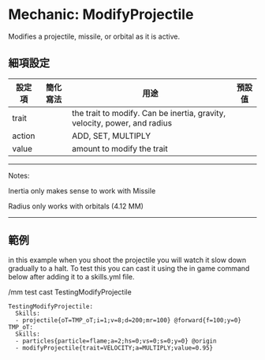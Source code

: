 Mechanic: ModifyProjectile
==========================

Modifies a projectile, missile, or orbital as it is active.

細項設定
----------

| 設定項 | 簡化寫法 | 用途 | 預設值 |
|-----------|---------|-------------|---------------|
| trait | | the trait to modify. Can be inertia, gravity, velocity, power, and radius | |
| action| | ADD, SET, MULTIPLY |   |
| value | | amount to modify the trait | |

--------

Notes:

Inertia only makes sense to work with Missile

Radius only works with orbitals (4.12 MM)

--------

範例
--------

in this example when you shoot the projectile you will watch it slow down gradually to a halt. To test this you can cast it using the in game command below after adding it to a skills.yml file.

/mm test cast TestingModifyProjectile


```
TestingModifyProjectile:
  Skills:
  - projectile{oT=TMP_oT;i=1;v=8;d=200;mr=100} @forward{f=100;y=0}
TMP_oT:
  Skills:
  - particles{particle=flame;a=2;hs=0;vs=0;s=0;y=0} @origin
  - modifyProjectile{trait=VELOCITY;a=MULTIPLY;value=0.95}
```